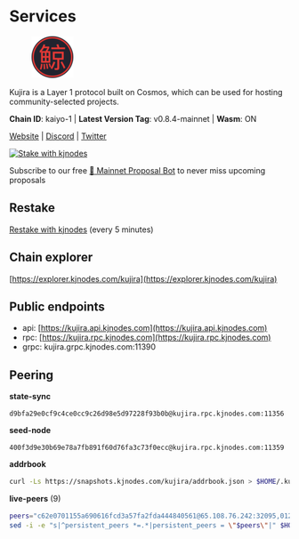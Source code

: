 # Services

<figure><img src="https://raw.githubusercontent.com/kj89/cosmos-images/main/logos/kujira.png" alt=""><figcaption></figcaption></figure>

Kujira is a Layer 1 protocol built on Cosmos, which can be used for  hosting community-selected projects.

**Chain ID**: kaiyo-1 | **Latest Version Tag**: v0.8.4-mainnet | **Wasm**: ON

[Website](https://kujira.app) | [Discord](https://discord.gg/teamkujira) | [Twitter](https://twitter.com/TeamKujira)

[![Stake with kjnodes](https://i.ibb.co/cr44Q8j/button-stake-with-kjnodes.png)](https://restake.app/kujira/kujiravaloper1tnuqj73jfn3724lqz34c27tuv80nv336sadqym)

Subscribe to our free [🤖 Mainnet Proposal Bot](https://t.me/kjnodes_proposal_bot) to never miss upcoming proposals

## Restake

[Restake with kjnodes](https://restake.app/kujira/kujiravaloper1tnuqj73jfn3724lqz34c27tuv80nv336sadqym) (every 5 minutes)
## Chain explorer
[https://explorer.kjnodes.com/kujira](https://explorer.kjnodes.com/kujira)

## Public endpoints

* api: [https://kujira.api.kjnodes.com](https://kujira.api.kjnodes.com)
* rpc: [https://kujira.rpc.kjnodes.com](https://kujira.rpc.kjnodes.com)
* grpc: kujira.grpc.kjnodes.com:11390

## Peering

**state-sync**

```text
d9bfa29e0cf9c4ce0cc9c26d98e5d97228f93b0b@kujira.rpc.kjnodes.com:11356
```

**seed-node**

```text
400f3d9e30b69e78a7fb891f60d76fa3c73f0ecc@kujira.rpc.kjnodes.com:11359
```

**addrbook**
```bash
curl -Ls https://snapshots.kjnodes.com/kujira/addrbook.json > $HOME/.kujira/config/addrbook.json
```

**live-peers** (9)
```bash
peers="c62e0701155a690616fcd3a57fa2fda444840561@65.108.76.242:32095,012b9888db14d1c4cc8f08320ce1921e22fcc329@65.109.33.48:18656,9dc8a19299064e8d5a414a1fc25dd0d12d9871c8@138.201.16.240:30095,c8b74590ce04f0f7c32b1c668290e00ec7ec275e@148.113.8.63:11856,a76e18bffe05fb1332dcd4340fc6e2b482ed38fb@195.3.222.246:26656,1cbc1bff7cdaeffd5a25583f9525f44fb55f7215@95.214.54.28:26156,09076c7908db88316498cf4cd4702a8d269e0da9@15.235.114.85:26656,d9bfa29e0cf9c4ce0cc9c26d98e5d97228f93b0b@65.109.88.38:11356,d6f2eee997d108d4fde5683e31d678427376dfce@77.68.27.75:26656"
sed -i -e "s|^persistent_peers *=.*|persistent_peers = \"$peers\"|" $HOME/.kujira/config/config.toml
```
